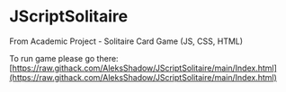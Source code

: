 # JScriptSolitaire
From Academic Project - Solitaire Card Game (JS, CSS, HTML)

To run game please go there:
[https://raw.githack.com/AleksShadow/JScriptSolitaire/main/Index.html](https://raw.githack.com/AleksShadow/JScriptSolitaire/main/Index.html)
